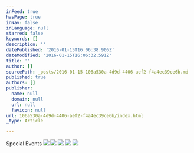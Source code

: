 ```yaml
---
inFeed: true
hasPage: true
inNav: false
inLanguage: null
starred: false
keywords: []
description: ''
datePublished: '2016-01-15T16:06:38.906Z'
dateModified: '2016-01-15T16:06:32.591Z'
title: ''
author: []
sourcePath: _posts/2016-01-15-106a530a-4d9d-4406-aef2-f4a4ec39ce6b.md
published: true
authors: []
publisher:
  name: null
  domain: null
  url: null
  favicon: null
url: 106a530a-4d9d-4406-aef2-f4a4ec39ce6b/index.html
_type: Article

---
```

Special Events
![](https://the-grid-user-content.s3-us-west-2.amazonaws.com/563acad3-c89d-4b44-a297-be83208befe7.JPG)
![](https://the-grid-user-content.s3-us-west-2.amazonaws.com/fa9469c9-9c17-4a30-8862-ac7ed817dae3.jpg)
![](https://the-grid-user-content.s3-us-west-2.amazonaws.com/5ca75c4c-d370-4a26-87e3-d6a1672baf8f.JPG)
![](https://the-grid-user-content.s3-us-west-2.amazonaws.com/e39f8ab4-4ec9-40f8-b245-adb2b5097e7e.PNG)
![](https://the-grid-user-content.s3-us-west-2.amazonaws.com/eaa97edc-5678-4571-a3d0-d2f10e2dc274.JPG)